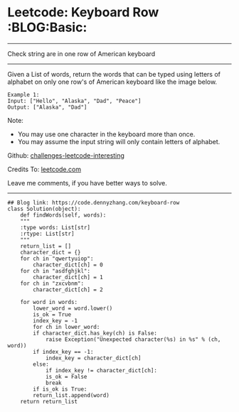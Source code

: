
# Leetcode: Keyboard Row     :BLOG:Basic:

---

Check string are in one row of American keyboard  

---

Given a List of words, return the words that can be typed using letters of alphabet on only one row's of American keyboard like the image below.  

    Example 1:
    Input: ["Hello", "Alaska", "Dad", "Peace"]
    Output: ["Alaska", "Dad"]

Note:  

-   You may use one character in the keyboard more than once.
-   You may assume the input string will only contain letters of alphabet.

Github: [challenges-leetcode-interesting](https://github.com/DennyZhang/challenges-leetcode-interesting/tree/master/problems/keyboard-row)  

Credits To: [leetcode.com](https://leetcode.com/problems/keyboard-row/description/)  

Leave me comments, if you have better ways to solve.  

---

    ## Blog link: https://code.dennyzhang.com/keyboard-row
    class Solution(object):
        def findWords(self, words):
    	"""
    	:type words: List[str]
    	:rtype: List[str]
    	"""
    	return_list = []
    	character_dict = {}
    	for ch in "qwertyuiop":
    	    character_dict[ch] = 0
    	for ch in "asdfghjkl":
    	    character_dict[ch] = 1
    	for ch in "zxcvbnm":
    	    character_dict[ch] = 2
    
    	for word in words:
    	    lower_word = word.lower()
    	    is_ok = True
    	    index_key = -1
    	    for ch in lower_word:
    		if character_dict.has_key(ch) is False:
    		    raise Exception("Unexpected character(%s) in %s" % (ch, word))
    		if index_key == -1:
    		    index_key = character_dict[ch]
    		else:
    		    if index_key != character_dict[ch]:
    			is_ok = False
    			break
    	    if is_ok is True:
    		return_list.append(word)
    	return return_list

